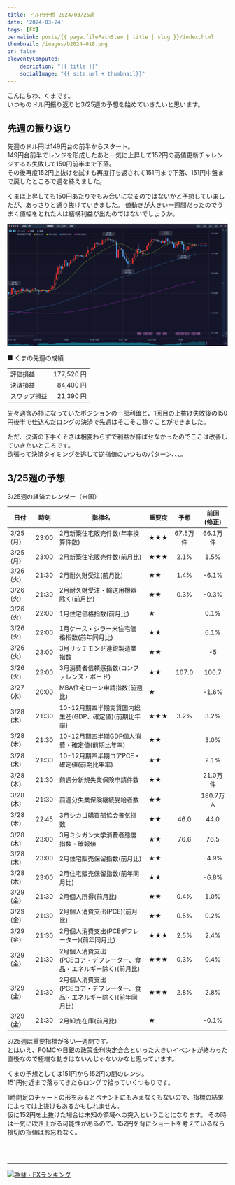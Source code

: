 ```yaml
---
title: ドル円予想 2024/03/25週
date: '2024-03-24'
tags: [FX]
permalink: posts/{{ page.filePathStem | title | slug }}/index.html
thumbnail: /images/b2024-018.png
pr: false
eleventyComputed:
    decription: "{{ title }}"
    socialImage: "{{ site.url + thumbnail}}"
---
```


こんにちわ、くまです。<br/>
いつものドル円振り返りと3/25週の予想を始めていきたいと思います。

## 先週の振り返り

先週のドル円は149円台の前半からスタート。<br/>
149円台前半でレンジを形成したあと一気に上昇して152円の高値更新チャレンジするも失敗して150円前半まで下落。<br/>
その後再度152円上抜けを試すも再度打ち返されて151円まで下落、151円中盤まで戻したところで週を終えました。

くまは上昇しても150円あたりでもみ合いになるのではないかと予想していましたが、あっさりと通り抜けていきました。
値動きが大きい一週間だったのでうまく値幅をとれた人は結構利益が出たのではないでしょうか。

![](/images/b2024-018-01.png)


■ くまの先週の成績

<table style="min-width:18rem">
<tr>
    <td>評価損益</td>
    <td style="text-align:right">177,520 円</td>
</tr>
<tr><td>決済損益</td><td style="text-align:right">84,400 円</tr></tr>
<tr><td>スワップ損益</td><td style="text-align:right"> 21,390 円 </td></tr>
</table>

先々週含み損になっていたポジションの一部利確と、1回目の上抜け失敗後の150円後半で仕込んだロングの決済で先週はそこそこ稼ぐことができました。

ただ、決済の下手くそさは相変わらずで利益が伸ばせなかったのでここは改善していきたいところです。<br/>
欲張って決済タイミングを逃して逆指値のいつものパターン、、、。


## 3/25週の予想

3/25週の経済カレンダー（米国）

<div class="post__financial-calendar">

| 日付 | 時刻 | 指標名 | 重要度 | 予想 | 前回 <br/>(修正) |
|---|---|---|---|:---:|:---:|
| 3/25 (月) | 23:00 | 2月新築住宅販売件数(年率換算件数) | ★★★ | 67.5万件 | 66.1万件 |
| 3/25 (月)  | 23:00 | 2月新築住宅販売件数(前月比) | ★★★ | 2.1% | 1.5% |
| 3/26 (火) | 21:30 | 2月耐久財受注(前月比) | ★★ | 1.4% | -6.1% |
| 3/26 (火) | 21:30 | 2月耐久財受注・輸送用機器除く(前月比) | ★★ | 0.3% | -0.3% |
| 3/26 (火) | 22:00 | 1月住宅価格指数(前月比) | ★ |  | 0.1% |
| 3/26 (火) | 22:00 | 1月ケース・シラー米住宅価格指数(前年同月比) | ★★ |  | 6.1% |
| 3/26 (火) | 23:00 | 3月リッチモンド連銀製造業指数 | ★★ |  | -5 |
| 3/26 (火) | 23:00 | 3月消費者信頼感指数(コンファレンス・ボード) | ★★ | 107.0 | 106.7 |
| 3/27 (水) | 20:00 | MBA住宅ローン申請指数(前週比) | ★ |  | -1.6% |
| 3/28 (木) | 21:30 | 10-12月期四半期実質国内総生産(GDP、確定値)(前期比年率) | ★★★ | 3.2% | 3.2% |
| 3/28 (木) | 21:30 | 10-12月期四半期GDP個人消費・確定値(前期比年率) | ★★ |  | 3.0% |
| 3/28 (木) | 21:30 | 10-12月期四半期コアPCE・確定値(前期比年率) | ★★ |  | 2.1% |
| 3/28 (木) | 21:30 | 前週分新規失業保険申請件数 | ★★ |  | 21.0万件 |
| 3/28 (木) | 21:30 | 前週分失業保険継続受給者数 | ★★ |  | 180.7万人 |
| 3/28 (木) | 22:45 | 3月シカゴ購買部協会景気指数 | ★★ | 46.0 | 44.0 |
| 3/28 (木) | 23:00 | 3月ミシガン大学消費者態度指数・確報値 | ★★ | 76.6 | 76.5 |
| 3/28 (木) | 23:00 | 2月住宅販売保留指数(前月比) | ★★ |  | -4.9% |
| 3/28 (木) | 23:00 | 2月住宅販売保留指数(前年同月比) | ★★ |  | -6.8% |
| 3/29 (金) | 21:30 | 2月個人所得(前月比) | ★★ | 0.4% | 1.0% |
| 3/29 (金) | 21:30 | 2月個人消費支出(PCE)(前月比) | ★★ | 0.5% | 0.2% |
| 3/29 (金) | 21:30 | 2月個人消費支出(PCEデフレーター)(前年同月比) | ★★★ | 2.5% | 2.4% |
| 3/29 (金) | 21:30 | 2月個人消費支出<br/>(PCEコア・デフレーター、食品・エネルギー除く)(前月比) | ★★★ | 0.3% | 0.4% |
| 3/29 (金) | 21:30 | 2月個人消費支出<br/>(PCEコア・デフレーター、食品・エネルギー除く)(前年同月比) | ★★★ | 2.8% | 2.8% |
| 3/29 (金) | 21:30 | 2月卸売在庫(前月比) | ★ |  | -0.1% |

</div>

3/25週は重要指標が多い一週間です。<br/>
とはいえ、FOMCや日銀の政策金利決定会合といった大きいイベントが終わった直後なので極端な動きはないんじゃないかなと思っています。

くまの予想としては151円から152円の間のレンジ。<br/>
151円付近まで落ちてきたらロングで拾っていくつもりです。

1時間足のチャートの形をみるとペナントにもみえなくもないので、指標の結果によっては上抜けもあるかもしれません。<br/>
仮に152円を上抜けた場合は未知の領域への突入ということになります。
その時は一気に吹き上がる可能性があるので、152円を背にショートを考えているなら損切の指値はお忘れなく。



<br/>
<br/>
<hr/>



<a href="https://blog.with2.net/link/?id=2111205&cid=1532" title="為替・FXランキング"><img alt="為替・FXランキング" width="110" height="31" src="https://blog.with2.net/img/banner/c/banner_1/br_c_1532_1.gif"></a>